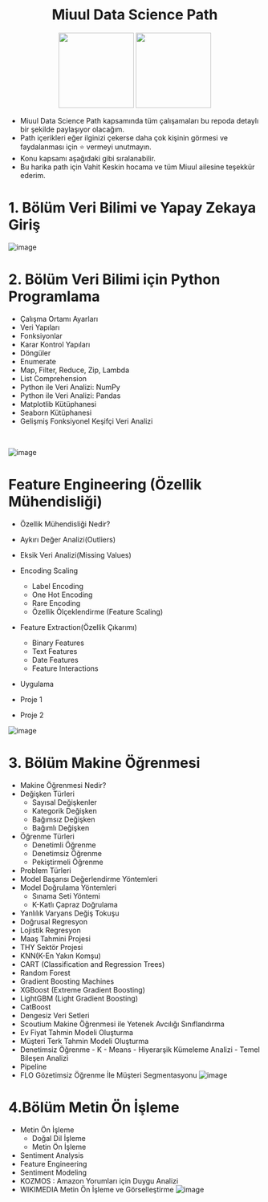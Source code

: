 <div align= "center">
  <h1> Miuul Data Science Path</h1>
  <img src="https://www.miuul.com/image/theme/logo-white.png" width="150px">
  <img src="https://www.miuul.com/image/theme/logo-dark.png" width="150px">
</div>


- Miuul Data Science Path kapsamında tüm çalışamaları bu repoda detaylı bir şekilde paylaşıyor olacağım.
- Path içerikleri  eğer ilginizi çekerse daha çok kişinin görmesi ve faydalanması için :star: vermeyi unutmayın.
- Konu kapsamı aşağıdaki gibi sıralanabilir.
- Bu harika path için Vahit Keskin hocama ve tüm Miuul ailesine teşekkür ederim.

# 1. Bölüm Veri Bilimi ve Yapay Zekaya Giriş

![image](https://user-images.githubusercontent.com/75336900/197202416-7d7ff2cd-a769-4ea7-ad22-582df9b37335.png)

#  2. Bölüm Veri Bilimi için Python Programlama 

- Çalışma Ortamı Ayarları
- Veri Yapıları
- Fonksiyonlar
- Karar Kontrol Yapıları
- Döngüler
- Enumerate
- Map, Filter, Reduce, Zip, Lambda
- List Comprehension
- Python ile Veri Analizi: NumPy
- Python ile Veri Analizi: Pandas
- Matplotlib Kütüphanesi
- Seaborn Kütüphanesi
- Gelişmiş Fonksiyonel Keşifçi Veri Analizi
<br>

![image](https://user-images.githubusercontent.com/75336900/199428851-7b936360-e014-42b3-b392-7f61fb633123.png)


# Feature Engineering (Özellik Mühendisliği)
- Özellik Mühendisliği Nedir?

- Aykırı Değer Analizi(Outliers)

- Eksik Veri Analizi(Missing Values)

- Encoding Scaling
  - Label Encoding
  - One Hot Encoding
  - Rare Encoding
  - Özellik Ölçeklendirme (Feature Scaling)
  
- Feature Extraction(Özellik Çıkarımı)
  - Binary Features
  - Text Features
  - Date Features
  - Feature Interactions
  
- Uygulama

- Proje 1 

- Proje 2

 ![image](https://user-images.githubusercontent.com/75336900/200515839-86285faf-e173-411e-9478-f4f87318cd35.png)
 
 # 3. Bölüm Makine Öğrenmesi
- Makine Öğrenmesi Nedir?
- Değişken Türleri
  - Sayısal Değişkenler
  - Kategorik Değişken
  - Bağımsız Değişken
  - Bağımlı Değişken
- Öğrenme Türleri
  - Denetimli Öğrenme
  - Denetimsiz Öğrenme
  - Pekiştirmeli Öğrenme
- Problem Türleri
- Model Başarısı Değerlendirme Yöntemleri
- Model Doğrulama Yöntemleri
  - Sınama Seti Yöntemi
  - K-Katlı Çapraz Doğrulama 
- Yanlılık Varyans Değiş Tokuşu
- Doğrusal Regresyon
- Lojistik Regresyon
- Maaş Tahmini Projesi
- THY Sektör Projesi
- KNN(K-En Yakın Komşu)
- CART (Classification and Regression Trees)
- Random Forest
- Gradient Boosting Machines
- XGBoost (Extreme Gradient Boosting)
- LightGBM (Light Gradient Boosting)
- CatBoost
- Dengesiz Veri Setleri
- Scoutium Makine Öğrenmesi ile Yetenek Avcılığı Sınıflandırma
- Ev Fiyat Tahmin Modeli Oluşturma
- Müşteri Terk Tahmin Modeli Oluşturma
- Denetimsiz Öğrenme
      - K - Means
      - Hiyerarşik Kümeleme Analizi
      - Temel Bileşen Analizi
- Pipeline
- FLO Gözetimsiz Öğrenme İle Müşteri Segmentasyonu
![image](https://user-images.githubusercontent.com/75336900/203383974-15470db9-ae73-4ba8-816a-3fdd03bbbd93.png)


# 4.Bölüm Metin Ön İşleme
- Metin Ön İşleme 
  - Doğal Dil İşleme
  - Metin Ön İşleme
- Sentiment Analysis
- Feature Engineering
- Sentiment Modeling
- KOZMOS : Amazon Yorumları için Duygu Analizi
- WIKIMEDIA Metin Ön İşleme ve Görselleştirme 
![image](https://user-images.githubusercontent.com/75336900/203958897-4e7ea253-c6b3-45f9-8a5a-8882006864d0.png)
